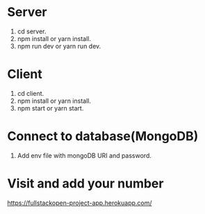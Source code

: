 # Server
1. cd server.
2. npm install or yarn install.
3. npm run dev or yarn run dev.

# Client
1. cd client.
2. npm install or yarn install. 
3. npm start or yarn start.

# Connect to database(MongoDB)
1. Add env file with mongoDB URI and password.

# Visit and add your number
https://fullstackopen-project-app.herokuapp.com/